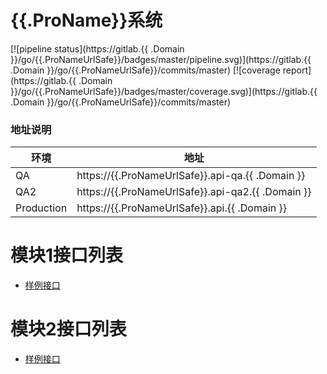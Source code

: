 {{.ProName}}系统
================

[![pipeline status](https://gitlab.{{ .Domain }}/go/{{.ProNameUrlSafe}}/badges/master/pipeline.svg)](https://gitlab.{{ .Domain }}/go/{{.ProNameUrlSafe}}/commits/master)
[![coverage report](https://gitlab.{{ .Domain }}/go/{{.ProNameUrlSafe}}/badges/master/coverage.svg)](https://gitlab.{{ .Domain }}/go/{{.ProNameUrlSafe}}/commits/master)

### 地址说明
| 环境         | 地址
| ------------ | ------------------------------------------------------------ |
| QA           | https://{{.ProNameUrlSafe}}.api-qa.{{ .Domain }}             |
| QA2          | https://{{.ProNameUrlSafe}}.api-qa2.{{ .Domain }}            |
| Production   | https://{{.ProNameUrlSafe}}.api.{{ .Domain }}                |


# 模块1接口列表
- [样例接口](routes/example-api-doc.md)

# 模块2接口列表
- [样例接口](routes/example-api-doc.md)
